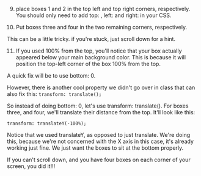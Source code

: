 9. place boxes 1 and 2 in the top left and top right corners, respectively. You should only need to add top: , left: and right: in your CSS.

10. Put boxes three and four in the two remaining corners, respectively. 

This can be a little tricky. if you're stuck, just scroll down for a hint. 
























































<!------------------- HINT --------------------->


11. If you used 100% from the top, you'll notice that your box actually appeared below your main background color. This is because it will position the top-left corner of the box 100% from the top. 

A quick fix will be to use bottom: 0.

However, there is another cool property we didn't go over in class that can also fix this: `transform: translate();`

So instead of doing bottom: 0, let's use transform: translate(). For boxes three, and four, we'll translate their distance from the top. It'll look like this:

```
transform: translateY(-100%);

```  

Notice that we used translateY, as opposed to just translate. We're doing this, because we're not concerned with the X axis in this case, it's already working just fine. We just want the boxes to sit at the bottom properly.

If you can't scroll down, and you have four boxes on each corner of your screen, you did it!!!
